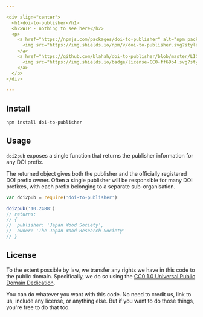 ```yaml
---

<div align="center">
  <h1>doi-to-publisher</h1>
  <h2>WIP - nothing to see here</h2>
  <p>
    <a href="https://npmjs.com/packages/doi-to-publisher" alt="npm package">
      <img src="https://img.shields.io/npm/v/doi-to-publisher.svg?style=flat-square">
    </a>
    <a href="https://github.com/blahah/doi-to-publisher/blob/master/LICENSE" alt="CC0 public domain">
      <img src="https://img.shields.io/badge/license-CC0-ff69b4.svg?style=flat-square">
    </a>
  </p>
</div>

---
```


## Install

```
npm install doi-to-publisher
```

## Usage

`doi2pub` exposes a single function that returns the publisher information for any DOI prefix.

The returned object gives both the publisher and the officially registered DOI prefix owner. Often a single publisher will be responsible for many DOI prefixes, with each prefix belonging to a separate sub-organisation.

``` js
var doi2pub = require('doi-to-publisher')

doi2pub('10.2488')
// returns:
// {
//  publisher: 'Japan Wood Society',
//  owner: 'The Japan Wood Research Society'
// }
```

## License

To the extent possible by law, we transfer any rights we have in this code to the public domain. Specifically, we do so using the [CC0 1.0 Universal Public Domain Dedication](https://creativecommons.org/publicdomain/zero/1.0/).

You can do whatever you want with this code. No need to credit us, link to us, include any license, or anything else. But if you want to do those things, you're free to do that too.
